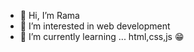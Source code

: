 - 👋 Hi, I’m Rama
- 👀 I’m interested in web development
- 🌱 I’m currently learning ... html,css,js 😁

